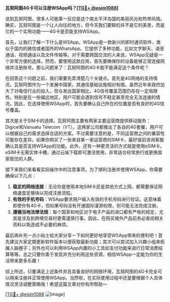 **瓦努阿图4G卡可以注册WSApp吗？[[TG💪+ @esim1088](https://t.me/s/esim1088)]**

说到瓦努阿图，很多人可能第一反应是这个南太平洋岛国的美丽风光和热带风情。确实，瓦努阿图是一个让人向往的地方，但今天我们要聊的并不是它的美景，而是它的一个实用功能——4G卡是否能支持WSApp。

首先，让我们了解一下什么是WSApp。WSApp是一款新兴的即时通讯软件，类似于国内的微信或者国外的WhatsApp。它提供了多种功能，比如文字聊天、语音通话、视频通话以及文件传输等。对于需要跨国交流的人来说，WSApp无疑是一个非常方便的选择。然而，要使用这款应用，首先要确保你的设备能够正常连接网络并注册账号。那么问题来了：瓦努阿图的4G卡能不能满足这个条件呢？

在回答这个问题之前，我们需要先弄清楚几个关键点。首先是4G网络的支持情况。瓦努阿图作为一个发展中国家，其通信基础设施相对有限。虽然近年来政府加大了对电信行业的投入，但与发达国家相比，4G信号覆盖范围仍存在一定局限性。特别是在一些偏远地区，用户可能会遇到信号不稳定甚至完全无法连接的情况。因此，在选择使用WSApp时，首先要确认自己所在的位置是否有良好的4G信号覆盖。

其次是关于SIM卡的选择。瓦努阿图主要有两家主要运营商提供移动服务：Digicel和Vanuatu Telecom（VT）。这两家公司都推出了各自的4G套餐，用户可以根据自己的需求选择合适的方案。不过需要注意的是，不同运营商之间的兼容性可能存在差异。如果你购买了一张来自某一家运营商的SIM卡，最好提前咨询客服确认其是否支持WSApp的功能。此外，还有一种更灵活的方式就是使用eSIM卡。eSIM卡无需实体卡槽，通过云端下载即可激活使用，非常适合经常旅行或更换国家居住的人群。

接下来我们来看看实际操作中的注意事项。为了顺利注册并使用WSApp，你需要确保以下几点：

1. **稳定的网络连接**：无论你是使用本地SIM卡还是其他方式上网，都需要保证网络速度足够快以完成注册流程。
2. **有效的手机号码**：WSApp要求用户输入有效的手机号码进行验证。这意味着即使你有4G卡，但如果号码没有开通国际漫游权限，则可能无法完成注册。
3. **遵循当地法律法规**：每个国家和地区对于电子产品的进口都有严格的规定，尤其是涉及到跨境交易时更需谨慎行事。因此，在购买境外产品前务必查阅相关资料以免造成不必要的麻烦。

最后再补充一点小贴士给大家分享一下如何更好地享受WSApp带来的便利吧！首先建议大家定期更新软件版本以便获取最新功能；其次可以尝试加入兴趣小组来拓展人脉圈子；另外也可以利用WSApp内置的小工具如支付功能来进行日常消费结算等等。总之只要你善于发现并充分利用这些资源，相信WSApp一定能为你的生活带来更多乐趣！

综上所述，只要满足上述条件并且具备良好的网络环境，瓦努阿图的4G卡完全可以用来注册并正常使用WSApp。当然啦，在实际使用过程中还是要根据个人具体情况灵活调整策略哦！希望这篇文章对你有所帮助～

[[TG💪+ @esim1088](https://t.me/s/esim1088) ![Image](https://i.postimg.cc/4NQfJmqS/Snipaste-2025-05-13-00-14-12.png)]